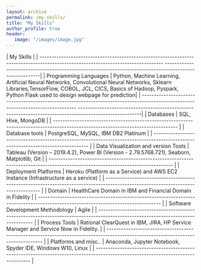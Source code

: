 ```yaml
---
layout: archive
permalink: /my-skills/
title: "My Skills"
author_profile: true
header:
   image: "/images/image.jpg"
---
```


  |                                                                                 My Skills                                                                                                                                                                                             | 
  | ---------------------------------------------------------------------------------------------------------------------------------	--------------------------------------------------------------------------------------------------------|
  | Programming Languages | Python, Machine Learning, Artificial Neural Networks, Convolutional Neural Networks, Sklearn Libraries,TensorFlow, COBOL, JCL, CICS, Basics of Hadoop, Pyspark, Python Flask used to design webpage for prediction| 
	| ---------------------------------------------------------------------------------------------------------------------------------	--------------------------------------------------------------------------------------------------------| 
	| Databases		| SQL, Hive, MongoDB 	| 
  | ---------------------------------------------------------------------------------------------------------------------------------	|
	| Database tools		| PostgreSQL, MySQL, IBM DB2 Platinum	| 
  | ---------------------------------------------------------------------------------------------------------------------------------	|
	| Data Visualization and version Tools		| Tableau (Version – 2019.4.2), Power BI (Version - 2.79.5768.721), Seaborn, Matplotlib, Git	| 
  | ---------------------------------------------------------------------------------------------------------------------------------	|
	| Deployment Platforms		| Heroku (Platform as a Service) and AWS EC2 Instance (Infrastructure as a service)	| 
  | ---------------------------------------------------------------------------------------------------------------------------------	|
	| Domain		| HealthCare Domain in IBM and Financial Domain in Fidelity	| 
  | ---------------------------------------------------------------------------------------------------------------------------------	|
	| Software Development Methodology		| Agile 	| 
  | ---------------------------------------------------------------------------------------------------------------------------------	|
	| Process Tools 		| Rational ClearQuest in IBM, JIRA, HP Service Manager and Service Now in Fidelity.	| 
  | ---------------------------------------------------------------------------------------------------------------------------------	|
	| Platforms and misc..		| Anaconda, Jupyter Notebook, Spyder IDE, Windows W10, Linux	| 
  | ---------------------------------------------------------------------------------------------------------------------------------	|
